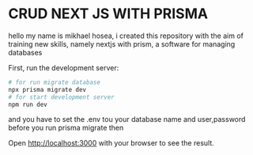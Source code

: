 # CRUD NEXT JS WITH PRISMA

hello my name is mikhael hosea, i created this repository with the aim of training new skills, namely nextjs with prism, a software for managing databases


First, run the development server:

```bash
# for run migrate database
npx prisma migrate dev
# for start development server
npm run dev
```
and you have to set the .env tou your database name and user,password before you run prisma migrate then

Open [http://localhost:3000](http://localhost:3000) with your browser to see the result.